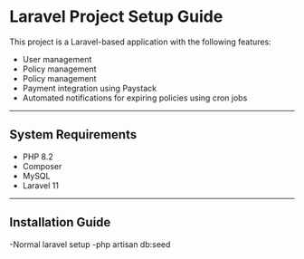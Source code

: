 <!-- Before setup -->
# Laravel Project Setup Guide

This project is a Laravel-based application with the following features:
- User management
- Policy management
- Policy management
- Payment integration using Paystack
- Automated notifications for expiring policies using cron jobs

---

## **System Requirements**
- PHP 8.2
- Composer
- MySQL
- Laravel  11 

---

## **Installation Guide**
-Normal laravel setup 
-php artisan db:seed

